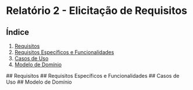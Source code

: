 # Relatório 2 - Elicitação de Requisitos

## Índice
1. [Requisitos](#requisitos)
1. [Requisitos Específicos e Funcionalidades](#requisitos-especificos)
1. [Casos de Uso](#casos-de-uso)
1. [Modelo de Domínio](#modelo-de-dominio)

<a name="requisitos"/>
## Requisitos


<a name="requisitos-especificos"/>
## Requisitos Específicos e Funcionalidades


<a name="casos-de-uso"/>
## Casos de Uso

<a name="modelo-de-dominio"/>
## Modelo de Domínio
